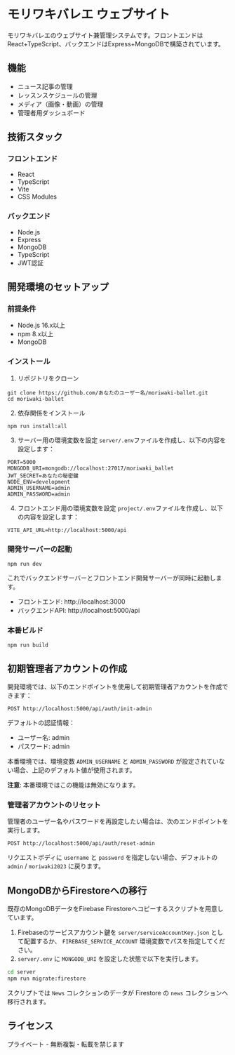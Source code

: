 # モリワキバレエ ウェブサイト

モリワキバレエのウェブサイト兼管理システムです。フロントエンドはReact+TypeScript、バックエンドはExpress+MongoDBで構築されています。

## 機能

- ニュース記事の管理
- レッスンスケジュールの管理
- メディア（画像・動画）の管理
- 管理者用ダッシュボード

## 技術スタック

### フロントエンド
- React
- TypeScript
- Vite
- CSS Modules

### バックエンド
- Node.js
- Express
- MongoDB
- TypeScript
- JWT認証

## 開発環境のセットアップ

### 前提条件
- Node.js 16.x以上
- npm 8.x以上
- MongoDB

### インストール

1. リポジトリをクローン
```
git clone https://github.com/あなたのユーザー名/moriwaki-ballet.git
cd moriwaki-ballet
```

2. 依存関係をインストール
```
npm run install:all
```

3. サーバー用の環境変数を設定
`server/.env`ファイルを作成し、以下の内容を設定します：
```
PORT=5000
MONGODB_URI=mongodb://localhost:27017/moriwaki_ballet
JWT_SECRET=あなたの秘密鍵
NODE_ENV=development
ADMIN_USERNAME=admin
ADMIN_PASSWORD=admin
```

4. フロントエンド用の環境変数を設定
`project/.env`ファイルを作成し、以下の内容を設定します：
```
VITE_API_URL=http://localhost:5000/api
```

### 開発サーバーの起動

```
npm run dev
```

これでバックエンドサーバーとフロントエンド開発サーバーが同時に起動します。

- フロントエンド: http://localhost:3000
- バックエンドAPI: http://localhost:5000/api

### 本番ビルド

```
npm run build
```

## 初期管理者アカウントの作成

開発環境では、以下のエンドポイントを使用して初期管理者アカウントを作成できます：

```
POST http://localhost:5000/api/auth/init-admin
```

デフォルトの認証情報：
- ユーザー名: admin
- パスワード: admin

本番環境では、環境変数 `ADMIN_USERNAME` と `ADMIN_PASSWORD` が設定されていない場合、上記のデフォルト値が使用されます。

**注意**: 本番環境ではこの機能は無効になります。

### 管理者アカウントのリセット

管理者のユーザー名やパスワードを再設定したい場合は、次のエンドポイントを実行します。

```
POST http://localhost:5000/api/auth/reset-admin
```

リクエストボディに `username` と `password` を指定しない場合、デフォルトの
`admin` / `moriwaki2023` に戻ります。

## MongoDBからFirestoreへの移行

既存のMongoDBデータをFirebase Firestoreへコピーするスクリプトを用意しています。

1. Firebaseのサービスアカウント鍵を `server/serviceAccountKey.json` として配置するか、
   `FIREBASE_SERVICE_ACCOUNT` 環境変数でパスを指定してください。
2. `server/.env` に `MONGODB_URI` を設定した状態で以下を実行します。

```bash
cd server
npm run migrate:firestore
```

スクリプトでは `News` コレクションのデータが Firestore の `news` コレクションへ移行されます。

## ライセンス

プライベート - 無断複製・転載を禁じます 